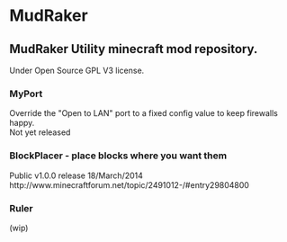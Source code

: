 <h1>MudRaker</h1>

<h2>MudRaker Utility minecraft mod repository.</h2>
Under Open Source GPL V3 license.

<h3>MyPort</h3>
Override the "Open to LAN" port to a fixed config value to keep firewalls happy.
<br>Not yet released

<h3>BlockPlacer - place blocks where you want them</h3>
Public v1.0.0 release 18/March/2014
<br>http://www.minecraftforum.net/topic/2491012-/#entry29804800

<h3>Ruler</h3>
(wip)
